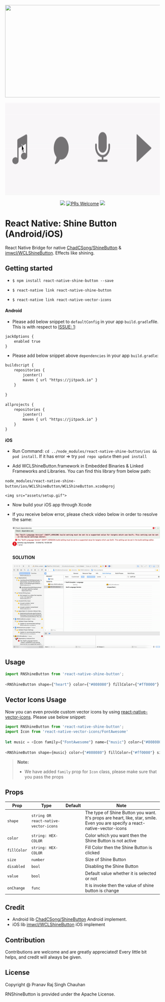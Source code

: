 
<p align="center">
  <img src="https://raw.githubusercontent.com/ChadCSong/ShineButton/master/demo_shine_others.gif" height="300" width="600" >
</p>

<p align="center">
  <img src="./assets/hero.gif" height="300" width="600" >
</p>


<p align="center">
  <a href="https://www.npmjs.com/package/react-native-shine-button"><img src="http://img.shields.io/npm/v/react-native-shine-button.svg?style=flat" /></a>
  <a href="https://github.com/prscX/react-native-shine-button/pulls"><img alt="PRs Welcome" src="https://img.shields.io/badge/PRs-welcome-brightgreen.svg" /></a>
  <a href="https://github.com/prscX/react-native-shine-button#License"><img src="https://img.shields.io/npm/l/react-native-shine-button.svg?style=flat" /></a>
</p>


# React Native: Shine Button (Android/iOS)

React Native Bridge for native [ChadCSong/ShineButton](https://github.com/ChadCSong/ShineButton) & [imwcl/WCLShineButton](https://github.com/imwcl/WCLShineButton). Effects like shining.

## Getting started

- `$ npm install react-native-shine-button --save`

- `$ react-native link react-native-shine-button`

- `$ react-native link react-native-vector-icons`


#### Android

- Please add below snippet to `defaultConfig` in your app `build.gradle`file. This is with respect to [ISSUE: 1](https://github.com/prscX/react-native-shine-button/issues/1):

```
jackOptions {
    enabled true
}
```

- Please add below snippet above `dependencies` in your app `build.gradle`:

```
buildscript {
    repositories {
        jcenter()
        maven { url "https://jitpack.io" }
    }

}

allprojects {
    repositories {
        jcenter()
        maven { url "https://jitpack.io" }
    }
}
```

#### iOS
- Run Command: `cd ../node_modules/react-native-shine-button/ios && pod install`. If it has error => try `pod repo update` then `pod install`

- Add WCLShineButton.framework in Embedded Binaries & Linked Frameworks and Libraries. You can find this library from below path:

`node_modules/react-native-shine-button/ios/WCLShineButton/WCLShineButton.xcodeproj`

    <img src="assets/setup.gif">

- Now build your iOS app through Xcode

- If you receive below error, please check video below in order to resolve the same:

    <img src="./assets/swift-error.png">

    **SOLUTION**

    <img src="./assets/swift-error.gif" />


## Usage

```javascript
import RNShineButton from 'react-native-shine-button';

<RNShineButton shape={"heart"} color={"#808080"} fillColor={"#ff0000"} size={100} />

```


## Vector Icons Usage
Now you can even provide custom vector icons by using [react-native-vector-icons](https://github.com/oblador/react-native-vector-icons). Please use below snippet:

```javascript
import RNShineButton from 'react-native-shine-button';
import Icon from 'react-native-vector-icons/FontAwesome'

let music = <Icon family={"FontAwesome"} name={"music"} color={"#808080"} />;

<RNShineButton shape={music} color={"#808080"} fillColor={"#ff0000"} size={100} />

```

> **Note:**
> - We have added `family` prop for `Icon` class, please make sure that you pass the props



## Props


| Prop              | Type       | Default | Note                                                                                                       |
| ----------------- | ---------- | ------- | ---------------------------------------------------------------------------------------------------------- |
| `shape`           | `string OR react-native-vector-icons`     |         | The type of Shine Button you want. It's props are heart, like, star, smile. Even you are specify a react-native-vector-icons |
| `color`       | `string: HEX-COLOR`     |         | Color which you want then the Shine Button is not active                                                            |
| `fillColor`     | `string: HEX-COLOR` |         | Fill Color then the Shine Button is clicked                                                      |
| `size` | `number` |         | Size of Shine Button                                                   |  |
| `disabled`    | `bool`     |         | Disabling the Shine Button                                        |  |
| `value`      | `bool`     |         | Default value whether it is selected or not
| `onChange`      | `func`     |         | It is invoke then the value of shine button is change



## Credit
- Android lib [ChadCSong/ShineButton](https://github.com/ChadCSong/ShineButton) Android implement. 
- iOS lib [imwcl/WCLShineButton](https://github.com/imwcl/WCLShineButton) iOS implement

## Contribution
Contributions are welcome and are greatly appreciated! Every little bit helps, and credit will always be given.


## License
Copyright @ Pranav Raj Singh Chauhan

RNShineButton is provided under the Apache License.

